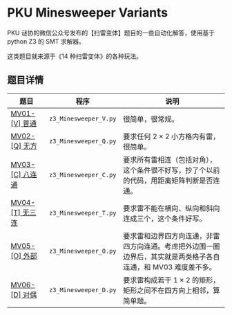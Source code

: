 # PKU Minesweeper Variants

PKU 谜协的微信公众号发布的【扫雷变体】题目的一些自动化解答，使用基于 python Z3 的 SMT 求解器。

这类题目就来源于《14 种扫雷变体》的各种玩法。

## 题目详情

| 题目                                                                 | 程序                  | 说明                                                                                                           |
| -------------------------------------------------------------------- | --------------------- | -------------------------------------------------------------------------------------------------------------- |
| [MV01-[V] 普通](https://mp.weixin.qq.com/s/PZx7oWK83aAxvmtqqq1eGA)   | `z3_Minesweeper_V.py` | 很简单，很常规。                                                                                               |
| [MV02-[Q] 无方](https://mp.weixin.qq.com/s/BsFtQj3rYB9o4AgwApYIMg)   | `z3_Minesweeper_Q.py` | 要求任何 $2 \times 2$ 小方格内有雷，很简单。                                                                   |
| [MV03-[C] 八连通](https://mp.weixin.qq.com/s/Rtt_3F8HN_Ti2TAP23wzZQ) | `z3_Minesweeper_C.py` | 要求所有雷相连（包括对角），这个条件很不好写，抄了个以前的代码，用距离矩阵判断是否连通。                       |
| [MV04-[T] 无三连](https://mp.weixin.qq.com/s/TN2mlVNbCHoJOaErrwOEEA) | `z3_Minesweeper_T.py` | 要求雷不能在横向、纵向和斜向连成三个，这个条件好写。                                                           |
| [MV05-[O] 外部](https://mp.weixin.qq.com/s/JwPe-N6zHpVM8tW_nrywQA)   | `z3_Minesweeper_O.py` | 要求雷和边界四方向连通，非雷四方向连通。考虑把外边围一圈边界后，其实就是两类格子各自连通，和 MV03 难度差不多。 |
| [MV06-[D] 对偶](https://mp.weixin.qq.com/s/etNYZCqNLRkQAxAQvuUshw)   | `z3_Minesweeper_D.py` | 要求雷构成若干 $1 \times 2$ 的矩形，矩形之间不在四方向上相邻，算简单题。                                       |
